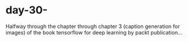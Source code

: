 # day-30-

Halfway through the chapter through chapter 3 (caption generation for images) of the book tensorflow for deep learning by packt publication... 

